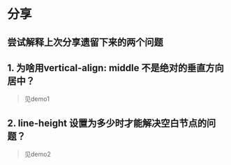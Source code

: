 # 分享

## 尝试解释上次分享遗留下来的两个问题

## 1. 为啥用vertical-align: middle 不是绝对的垂直方向居中？
>见demo1

## 2. line-height 设置为多少时才能解决空白节点的问题？
> 见demo2